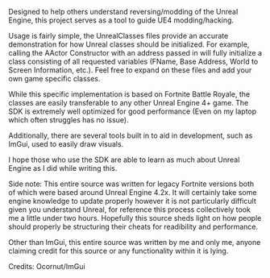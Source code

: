 Designed to help others understand reversing/modding of the Unreal Engine, this project serves as a tool to guide UE4 modding/hacking.

Usage is fairly simple, the UnrealClasses files provide an accurate demonstration for how Unreal classes should be initialized. For example, calling the AActor Constructor with an address passed in will fully initialize a class consisting of all requested variables (FName, Base Address, World to Screen Information, etc.). Feel free to expand on these files and add your own game specific classes.

While this specific implementation is based on Fortnite Battle Royale, the classes are easily transferable to any other Unreal Engine 4+ game. The SDK is extremely well optimized for good performance (Even on my laptop which often struggles has no issue).

Additionally, there are several tools built in to aid in development, such as ImGui, used to easily draw visuals.

I hope those who use the SDK are able to learn as much about Unreal Engine as I did while writing this.

Side note:
This entire source was written for legacy Fortnite versions both of which were based around Unreal Engine 4.2x. It will certainly take some engine knowledge to update properly however it is not particularly difficult given you understand Unreal, for reference this process collectively took me a little under two hours. 
Hopefully this source sheds light on how people should properly be structuring their cheats for readibility and performance. 

Other than ImGui, this entire source was written by me and only me, anyone claiming credit for this source or any functionality within it is lying. 

Credits:
Ocornut/ImGui
